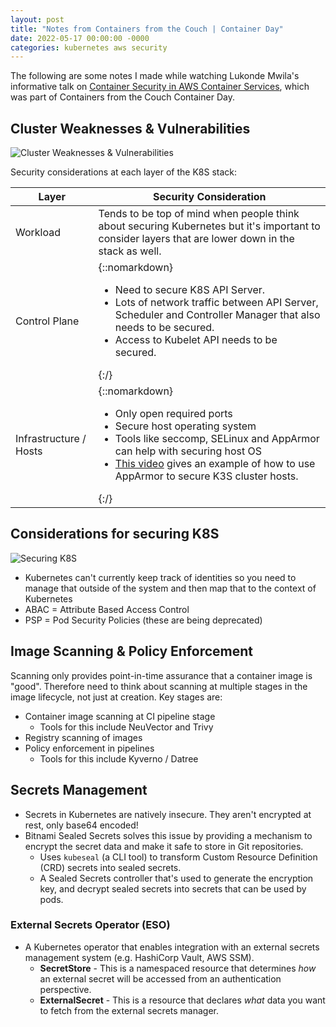 ```yaml
---
layout: post
title: "Notes from Containers from the Couch | Container Day"
date: 2022-05-17 00:00:00 -0000
categories: kubernetes aws security
---
```


The following are some notes I made while watching Lukonde Mwila's informative talk on [Container Security in AWS Container Services](https://youtu.be/Iyp9Ugk9oRs?t=4772), which was part of Containers from the Couch Container Day.

## Cluster Weaknesses & Vulnerabilities
![Cluster Weaknesses & Vulnerabilities](/assets/images/cluster-weaknesses-vulns.png)

Security considerations at each layer of the K8S stack:

| Layer         | Security Consideration                                                                                                                                                                                                                    |
|---------------|-------------------------------------------------------------------------------------------------------------------------------------------------------------------------------------------------------------------------------------------|
| Workload      | Tends to be top of mind when people think about securing Kubernetes but it's important to consider layers that are lower down in the stack as well.                                                                                       |
| Control Plane | {::nomarkdown}<ul><li>Need to secure K8S API Server.</li><li>Lots of network traffic between API Server, Scheduler and Controller Manager that also needs to be secured.</li><li>Access to Kubelet API needs to be secured.</li></ul>{:/} |
|Infrastructure / Hosts | {::nomarkdown}<ul><li>Only open required ports</li><li>Secure host operating system</li><li>Tools like seccomp, SELinux and AppArmor can help with securing host OS</li><li><a href="https://www.youtube.com/watch?v=ZRo9sIykO98">This video</a> gives an example of how to use AppArmor to secure K3S cluster hosts.</li></ul>{:/}

## Considerations for securing K8S
![Securing K8S](/assets/images/securing-k8s.png)
- Kubernetes can't currently keep track of identities so you need to manage that outside of the system and then map that to the context of Kubernetes
- ABAC = Attribute Based Access Control
- PSP = Pod Security Policies (these are being deprecated)

## Image Scanning & Policy Enforcement
Scanning only provides point-in-time assurance that a container image is "good". Therefore need to think about scanning at multiple stages in the image lifecycle, not just at creation. Key stages are:
- Container image scanning at CI pipeline stage
    - Tools for this include NeuVector and Trivy
- Registry scanning of images
- Policy enforcement in pipelines
    - Tools for this include Kyverno / Datree

## Secrets Management
- Secrets in Kubernetes are natively insecure. They aren't encrypted at rest, only base64 encoded!
- Bitnami Sealed Secrets solves this issue by providing a mechanism to encrypt the secret data and make it safe to store in Git repositories.
    - Uses `kubeseal` (a CLI tool) to transform Custom Resource Definition (CRD) secrets into sealed secrets.
    - A Sealed Secrets controller that's used to generate the encryption key, and decrypt sealed secrets into secrets that can be used by pods.

### External Secrets Operator (ESO)
- A Kubernetes operator that enables integration with an external secrets management system (e.g. HashiCorp Vault, AWS SSM). 
    - **SecretStore** - This is a namespaced resource that determines *how* an external secret will be accessed from an authentication perspective.
    - **ExternalSecret** - This is a resource that declares *what* data you want to fetch from the external secrets manager.
